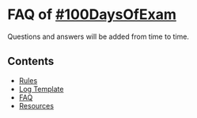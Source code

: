 # FAQ of [#100DaysOfExam](https://www.100daysofexam.com/)

Questions and answers will be added from time to time.

## Contents
* [Rules](rules.md)
* [Log Template](log.md)
* [FAQ](faq.md)
* [Resources](resources.md)
